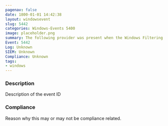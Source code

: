 ```yaml
---
pagenav: false
date: 1800-01-01 14:42:38
layout: windowsevent
slug: 5442
categories: Windows-Events 5400
image: placeholder.png
summary: The following provider was present when the Windows Filtering Platform Base Filtering Engine started
Event: 5442
Log: Unknown
SIEM: Unknown
Compliance: Unknown
tags:
- windows
---
```


### Description

Description of the event ID

### Compliance

Reason why this may or may not be compliance related.
